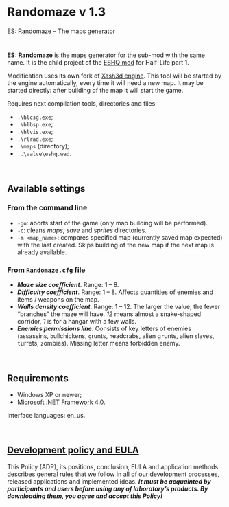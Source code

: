 # Randomaze v 1.3

ES: Randomaze – The maps generator

#

**ES: Randomaze**  is the maps generator for the sub-mod with the same name.
It is the child project of the [ESHQ mod](https://moddb.com/mods/eshq) for Half-Life part 1.

Modification uses its own fork of [Xash3d engine](https://github.com/adslbarxatov/xash3d-for-ESHQ).
This tool will be started by the engine automatically, every time it will need a new map.
It may be started directly: after building of the map it will start the game.

Requires next compilation tools, directories and files:
- `.\hlcsg.exe`;
- `.\hlbsp.exe`;
- `.\hlvis.exe`;
- `.\rlrad.exe`;
- `.\maps` (directory);
- `..\valve\eshq.wad`.

&nbsp;



## Available settings

### From the command line

- `-go`: aborts start of the game (only map building will be performed).
- `-c`: cleans *maps*, *save* and *sprites* directories.
- `-m <map_name>`: compares specified map (currently saved map expected) with the last created.
  Skips building of the new map if the next map is already available.

### From `Randomaze.cfg` file

- ***Maze size coefficient***. Range: 1 – 8.
- ***Difficulty coefficient***. Range: 1 – 8. Affects quantities of enemies and items / weapons on the map.
- ***Walls density coefficient***. Range: 1 – 12. The larger the value, the fewer “branches” the maze will have.
  *12* means almost a snake-shaped corridor, *1* is for a hangar with a few walls.
- ***Enemies permissions line***. Consists of key letters of enemies (`a`ssassins, `b`ullchickens, `g`runts, `h`eadcrabs,
  alien g`r`unts, alien `s`laves, `t`urrets, `z`ombies). Missing letter means forbidden enemy.

&nbsp;



## Requirements

- Windows XP or newer;
- [Microsoft .NET Framework 4.0](https://microsoft.com/en-us/download/details.aspx?id=17718).

Interface languages: en_us.

&nbsp;



## [Development policy and EULA](https://adslbarxatov.github.io/ADP)

This Policy (ADP), its positions, conclusion, EULA and application methods
describes general rules that we follow in all of our development processes, released applications and implemented ideas.
***It must be acquainted by participants and users before using any of laboratory’s products.
By downloading them, you agree and accept this Policy!***
